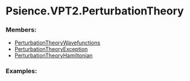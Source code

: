 # <a id="Psience.VPT2.PerturbationTheory">Psience.VPT2.PerturbationTheory</a>
    


### Members:

  - [PerturbationTheoryWavefunctions](PerturbationTheory/PerturbationTheoryWavefunctions.md)
  - [PerturbationTheoryException](PerturbationTheory/PerturbationTheoryException.md)
  - [PerturbationTheoryHamiltonian](PerturbationTheory/PerturbationTheoryHamiltonian.md)

### Examples:

